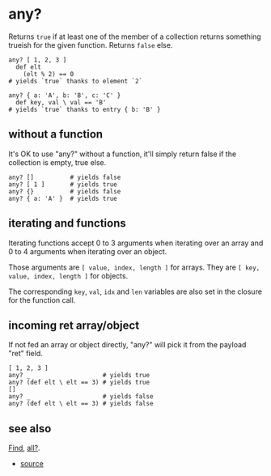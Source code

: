 
# any?

Returns `true` if at least one of the member of a collection returns
something trueish for the given function. Returns `false` else.

```
any? [ 1, 2, 3 ]
  def elt
    (elt % 2) == 0
# yields `true` thanks to element `2`
```

```
any? { a: 'A', b: 'B', c: 'C' }
  def key, val \ val == 'B'
# yields `true` thanks to entry { b: 'B' }
```

## without a function

It's OK to use "any?" without a function, it'll simply return
false if the collection is empty, true else.

```
any? []          # yields false
any? [ 1 ]       # yields true
any? {}          # yields false
any? { a: 'A' }  # yields true
```

## iterating and functions

Iterating functions accept 0 to 3 arguments when iterating over an
array and 0 to 4 arguments when iterating over an object.

Those arguments are `[ value, index, length ]` for arrays.
They are `[ key, value, index, length ]` for objects.

The corresponding `key`, `val`, `idx` and `len` variables are also
set in the closure for the function call.

## incoming ret array/object

If not fed an array or object directly, "any?" will pick it from the
payload "ret" field.

```
[ 1, 2, 3 ]
any? _                    # yields true
any? (def elt \ elt == 3) # yields true
[]
any? _                    # yields false
any? (def elt \ elt == 3) # yields false
```

## see also

[Find](find.md), [all?](all.md).


* [source](https://github.com/floraison/flor/tree/master/lib/flor/pcore/any.rb)


